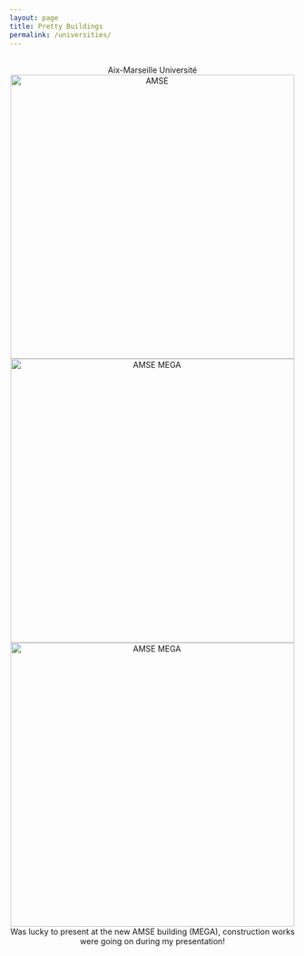 ```yaml
---
layout: page
title: Pretty Buildings
permalink: /universities/
---
```

<!-- Thank you for hosting me! -->

<br/>
<center>Aix-Marseille Université</center>
<center><img src="{{site.baseurl}}/assets/images/university_buildings/AMSE/AMSE_3.jpg" alt="AMSE" width="500"/></center>
<center><img src="{{site.baseurl}}/assets/images/university_buildings/AMSE/AMSE_1.jpg" alt="AMSE MEGA" width="500"/><img src="{{site.baseurl}}/assets/images/university_buildings/AMSE/AMSE_2.jpg" alt="AMSE MEGA" width="500"/></center>
<center>Was lucky to present at the new AMSE building (MEGA), construction works were going on during my presentation!</center>


